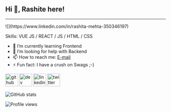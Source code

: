 ## Hi 👋, Rashite here!
<hr>
![](https://www.linkedin.com/in/rashita-mehta-350346197)

Skills: VUE JS / REACT / JS / HTML / CSS

- 🌱 I’m currently learning Frontend 
- 🤔 I’m looking for help with Backend 
- 📫 How to reach me: [E-mail](mehta.rashita18@gmail.com) 
- ⚡ Fun fact: I have a crush on Swags ;-) 


[<img src='https://cdn.jsdelivr.net/npm/simple-icons@3.0.1/icons/github.svg' alt='github' height='40'>](https://github.com/Rashita123)  [<img src='https://cdn.jsdelivr.net/npm/simple-icons@3.0.1/icons/hashnode.svg' alt='dev' height='40'>](https://rashitamehta.hashnode.dev)  [<img src='https://cdn.jsdelivr.net/npm/simple-icons@3.0.1/icons/linkedin.svg' alt='linkedin' height='40'>](https://www.linkedin.com/in/https://www.linkedin.com/in/rashita-mehta-350346197/)  [<img src='https://cdn.jsdelivr.net/npm/simple-icons@3.0.1/icons/twitter.svg' alt='twitter' height='40'>](https://twitter.com/https://twitter.com/rashitamehta)  

![GitHub stats](https://github-readme-stats.vercel.app/api?username=Rashita123&show_icons=true)  

![Profile views](https://gpvc.arturio.dev/Rashita123)  
